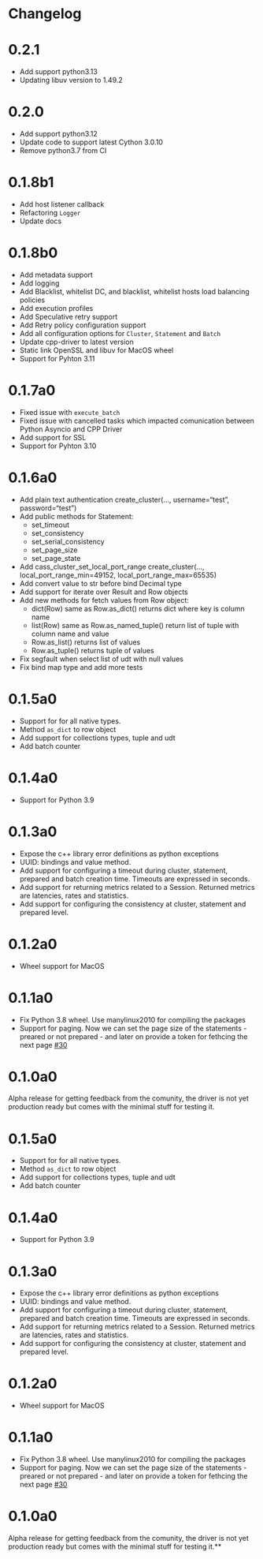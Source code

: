 Changelog
=========

0.2.1
========
- Add support python3.13 
- Updating libuv version to 1.49.2

0.2.0
========
- Add support python3.12 
- Update code to support latest Cython 3.0.10
- Remove python3.7 from CI 

0.1.8b1
========
- Add host listener callback 
- Refactoring `Logger`
- Update docs

0.1.8b0
========
- Add metadata support
- Add logging
- Add Blacklist, whitelist DC, and blacklist, whitelist hosts load balancing policies
- Add execution profiles
- Add Speculative retry support
- Add Retry policy configuration support
- Add all configuration options for `Cluster`, `Statement` and `Batch`
- Update cpp-driver to latest version
- Static link OpenSSL and libuv for MacOS wheel
- Support for Pyhton 3.11

0.1.7a0
========
- Fixed issue with `execute_batch`
- Fixed issue with cancelled tasks which impacted comunication between Python Asyncio and CPP Driver
- Add support for SSL
- Support for Pyhton 3.10

0.1.6a0
========
- Add plain text authentication create_cluster(…, username=“test”, password=“test”)
- Add public methods for Statement:
  - set_timeout
  - set_consistency
  - set_serial_consistency
  - set_page_size
  - set_page_state
- Add cass_cluster_set_local_port_range  create_cluster(…, local_port_range_min=49152, local_port_range_max=65535)
- Add convert value to str before bind Decimal type
- Add support for iterate over Result and Row objects
- Add new methods for fetch values from Row object: 
  - dict(Row) same as Row.as_dict() returns dict where key is column name 
  - list(Row) same as Row.as_named_tuple() return list of tuple with column name and value
  - Row.as_list() returns list of values
  - Row.as_tuple() returns tuple of values
- Fix segfault when select list of udt with null values
- Fix bind map type and add more tests

0.1.5a0
========
- Support for for all native types.
- Method `as_dict` to row object
- Add support for collections types, tuple and udt
- Add batch counter

0.1.4a0
========
-  Support for Python 3.9

0.1.3a0
=======
- Expose the c++ library error definitions as python exceptions
- UUID: bindings and value method.
- Add support for configuring a timeout during cluster, statement, prepared and batch creation time. Timeouts
are expressed in seconds.
- Add support for returning metrics related to a Session. Returned metrics are latencies, rates and statistics.
- Add support for configuring the consistency at cluster, statement and prepared level.

0.1.2a0
=======
- Wheel support for MacOS

0.1.1a0
=======
- Fix Python 3.8 wheel. Use manylinux2010 for compiling the packages
- Support for paging. Now we can set the page size of the statements - preared or not prepared - and later on
provide a token for fethcing the next page [#30](https://github.com/pfreixes/acsylla/pull/30)

0.1.0a0
=======
Alpha release for getting feedback from the comunity, the driver is not yet production ready but
comes with the minimal stuff for testing it.

0.1.5a0
========
- Support for for all native types.
- Method `as_dict` to row object
- Add support for collections types, tuple and udt
- Add batch counter

0.1.4a0
========
-  Support for Python 3.9

0.1.3a0
=======
- Expose the c++ library error definitions as python exceptions
- UUID: bindings and value method.
- Add support for configuring a timeout during cluster, statement, prepared and batch creation time. Timeouts
are expressed in seconds.
- Add support for returning metrics related to a Session. Returned metrics are latencies, rates and statistics.
- Add support for configuring the consistency at cluster, statement and prepared level.

0.1.2a0
=======
- Wheel support for MacOS

0.1.1a0
=======
- Fix Python 3.8 wheel. Use manylinux2010 for compiling the packages
- Support for paging. Now we can set the page size of the statements - preared or not prepared - and later on
provide a token for fethcing the next page [#30](https://github.com/pfreixes/acsylla/pull/30)

0.1.0a0
=======
Alpha release for getting feedback from the comunity, the driver is not yet production ready but
comes with the minimal stuff for testing it.**
